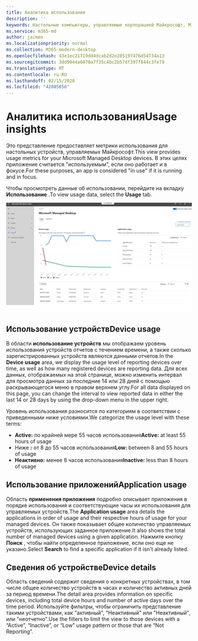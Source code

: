 ```yaml
---
title: Аналитика использования
description: ''
keywords: Настольные компьютеры, управляемые корпорацией Майкрософт, Microsoft 365, служба, документация
ms.service: m365-md
author: jaimeo
ms.localizationpriority: normal
ms.collection: M365-modern-desktop
ms.openlocfilehash: 43e1ec21719dd4dcab2d2e285197476d54734a13
ms.sourcegitcommit: 3dd9944a6070a7f35c4bc2b57df397f844c3fe79
ms.translationtype: MT
ms.contentlocale: ru-RU
ms.lasthandoff: 02/15/2020
ms.locfileid: "42085656"
---
```

# <a name="usage-insights"></a><span data-ttu-id="0a172-103">Аналитика использования</span><span class="sxs-lookup"><span data-stu-id="0a172-103">Usage insights</span></span>
<span data-ttu-id="0a172-104">Это представление предоставляет метрики использования для настольных устройств, управляемых Майкрософт.</span><span class="sxs-lookup"><span data-stu-id="0a172-104">This view provides usage metrics for your Microsoft Managed Desktop devices.</span></span> <span data-ttu-id="0a172-105">В этих целях приложение считается "используемым", если оно работает и в фокусе.</span><span class="sxs-lookup"><span data-stu-id="0a172-105">For these purposes, an app is considered "in use" if it is running and in focus.</span></span>

<span data-ttu-id="0a172-106">Чтобы просмотреть данные об использовании, перейдите на вкладку **Использование** .</span><span class="sxs-lookup"><span data-stu-id="0a172-106">To view usage data, select the **Usage** tab.</span></span>

![Область использования.](../../media/insights_usage.png)

## <a name="device-usage"></a><span data-ttu-id="0a172-111">Использование устройств</span><span class="sxs-lookup"><span data-stu-id="0a172-111">Device usage</span></span>

<span data-ttu-id="0a172-112">В области **использование устройств** мы отображаем уровень использования устройств отчетов с течением времени, а также сколько зарегистрированных устройств являются данными отчетов.</span><span class="sxs-lookup"><span data-stu-id="0a172-112">In the **Device usage** area, we display the usage level of reporting devices over time, as well as how many registered devices are reporting data.</span></span> <span data-ttu-id="0a172-113">Для всех данных, отображаемых на этой странице, можно изменить интервал для просмотра данных за последние 14 или 28 дней с помощью раскрывающегося меню в правом верхнем углу.</span><span class="sxs-lookup"><span data-stu-id="0a172-113">For all data displayed on this page, you can change the interval to view reported data in either the last 14 or 28 days by using the drop-down menu in the upper right.</span></span>

<span data-ttu-id="0a172-114">Уровень использования разносится по категориям в соответствии с приведенными ниже условиями.</span><span class="sxs-lookup"><span data-stu-id="0a172-114">We categorize the usage level with these terms:</span></span>

- <span data-ttu-id="0a172-115">**Active:** по крайней мере 55 часов использования</span><span class="sxs-lookup"><span data-stu-id="0a172-115">**Active:** at least 55 hours of usage</span></span>
- <span data-ttu-id="0a172-116">Ниже **:** от 8 до 55 часов использования</span><span class="sxs-lookup"><span data-stu-id="0a172-116">**Low:** between 8 and 55 hours of usage</span></span>
- <span data-ttu-id="0a172-117">**Неактивно:** менее 8 часов использования</span><span class="sxs-lookup"><span data-stu-id="0a172-117">**Inactive:** less than 8 hours of usage</span></span>




## <a name="application-usage"></a><span data-ttu-id="0a172-118">Использование приложений</span><span class="sxs-lookup"><span data-stu-id="0a172-118">Application usage</span></span>

<span data-ttu-id="0a172-119">Область **применения приложения** подробно описывает приложения в порядке использования и соответствующие часы их использования для управляемых устройств.</span><span class="sxs-lookup"><span data-stu-id="0a172-119">The **Application usage** area details the applications in order of usage and their respective hours of usage for your managed devices.</span></span> <span data-ttu-id="0a172-120">Он также показывает общее количество управляемых устройств, использующих заданное приложение.</span><span class="sxs-lookup"><span data-stu-id="0a172-120">It also shows the total number of managed devices using a given application.</span></span> <span data-ttu-id="0a172-121">Нажмите кнопку **Поиск** , чтобы найти определенное приложение, если оно еще не указано.</span><span class="sxs-lookup"><span data-stu-id="0a172-121">Select **Search** to find a specific application if it isn't already listed.</span></span>


## <a name="device-details"></a><span data-ttu-id="0a172-122">Сведения об устройстве</span><span class="sxs-lookup"><span data-stu-id="0a172-122">Device details</span></span>
<span data-ttu-id="0a172-123">Область сведений содержит сведения о конкретных устройствах, в том числе общее количество устройств в часах и количество активных дней за период времени.</span><span class="sxs-lookup"><span data-stu-id="0a172-123">The detail area provides information on specific devices, including total device hours and number of active days over the time period.</span></span> <span data-ttu-id="0a172-124">Используйте фильтры, чтобы ограничить представление такими устройствами, как "активный", "Неактивный" или "Неактивный", или "неотчетно".</span><span class="sxs-lookup"><span data-stu-id="0a172-124">Use the filters to limit the view to those devices with a “Active”, “Inactive”, or “Low” usage pattern or those that are “Not Reporting”.</span></span> 
